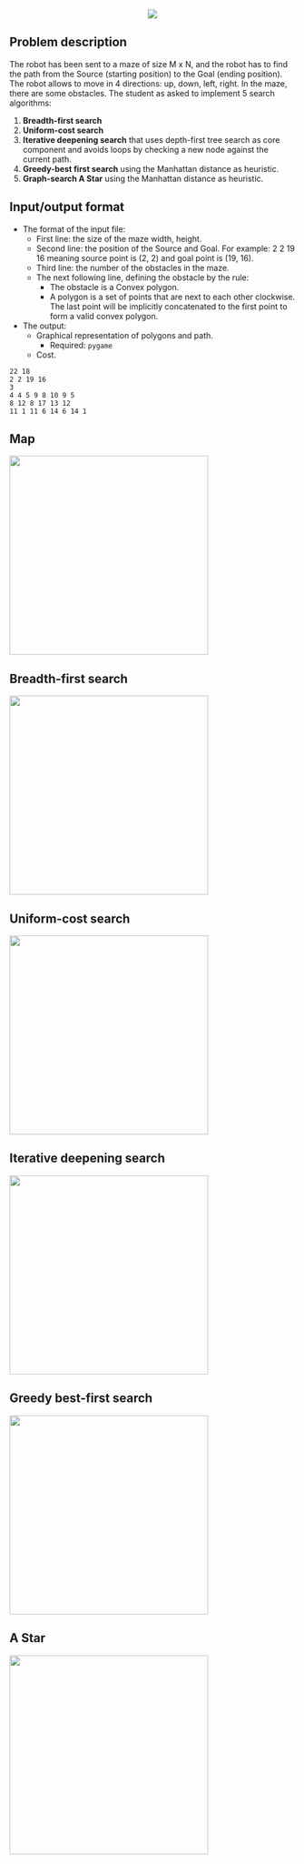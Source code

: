 <div align="center">
  <img src="https://img.shields.io/badge/-Python-eaafc8?style=for-the-badge&logo=python&logoColor=ffffff&labelColor=282828">
</div>

## Problem description
The robot has been sent to a maze of size M x N, and the robot has to find
the path from the Source (starting position) to the Goal (ending position).
The robot allows to move in 4 directions: up, down, left, right. In the maze,
there are some obstacles.
The student as asked to implement 5 search algorithms:
1. **Breadth-first search**
2. **Uniform-cost search**
3. **Iterative deepening search** that uses depth-first tree search as core
component and avoids loops by checking a new node against the
current path.
4. **Greedy-best first search** using the Manhattan distance as heuristic.
5. **Graph-search A Star** using the Manhattan distance as heuristic.

## Input/output format
- The format of the input file:
  - First line: the size of the maze width, height.
  - Second line: the position of the Source and Goal. For example: 2 2 19
16 meaning source point is (2, 2) and goal point is (19, 16).
  - Third line: the number of the obstacles in the maze.
  - The next following line, defining the obstacle by the rule:
    - The obstacle is a Convex polygon.
    - A polygon is a set of points that are next to each other
clockwise. The last point will be implicitly concatenated to the
first point to form a valid convex polygon.
- The output:
  - Graphical representation of polygons and path.
      - Required: `pygame`
  - Cost.
```
22 18
2 2 19 16
3
4 4 5 9 8 10 9 5
8 12 8 17 13 12
11 1 11 6 14 6 14 1
```

## Map

<img width="350" src="https://user-images.githubusercontent.com/83217673/157218345-59533c7c-eb16-4129-9a30-b0337983a8b3.png">

## Breadth-first search

<img width="350" src="https://user-images.githubusercontent.com/83217673/157218184-f1d57f76-849c-463a-b35e-b446aab5b914.png">

## Uniform-cost search

<img width="350" src="https://user-images.githubusercontent.com/83217673/157218184-f1d57f76-849c-463a-b35e-b446aab5b914.png">

## Iterative deepening search

<img width="350" src="https://user-images.githubusercontent.com/83217673/157218502-3b4e1317-469c-4fe5-8458-96f75185e22e.png">

## Greedy best-first search

<img width="350" src="https://user-images.githubusercontent.com/83217673/157245238-00b6d1e4-ea58-4bf4-afbd-2fcb6f635b7d.png">

## A Star

<img width="350" src="https://user-images.githubusercontent.com/83217673/157218758-c51b5c40-3002-4881-a8b5-36313ad885ff.png">


